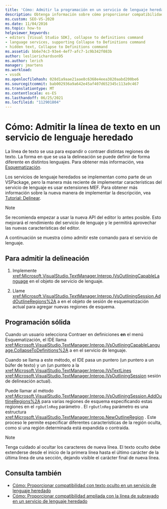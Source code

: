```yaml
---
title: 'Cómo: Admitir la programación en un servicio de lenguaje heredado | Microsoft Docs'
description: Obtenga información sobre cómo proporcionar compatibilidad para la delineación, expansión o contención de diferentes regiones de texto en un servicio de lenguaje heredado.
ms.custom: SEO-VS-2020
ms.date: 11/04/2016
ms.topic: how-to
helpviewer_keywords:
- editors [Visual Studio SDK], collapse to definitions command
- language services, supporting Collapse to Definitions command
- hidden text, Collapse to Definitions command
ms.assetid: bb6e74c3-93e4-4ef7-afc7-1c9b342f083b
author: leslierichardson95
ms.author: lerich
manager: jmartens
ms.workload:
- vssdk
ms.openlocfilehash: 028d1a9aae21aae8c6368e4eea3820aabd200be6
ms.sourcegitcommit: bab002936a9a642e45af407d652345c113a9c467
ms.translationtype: MT
ms.contentlocale: es-ES
ms.lasthandoff: 06/25/2021
ms.locfileid: "112901804"
---
```

# <a name="how-to-support-outlining-in-a-legacy-language-service"></a>Cómo: Admitir la línea de texto en un servicio de lenguaje heredado
La línea de texto se usa para expandir o contraer distintas regiones de texto. La forma en que se usa la delineación se puede definir de forma diferente en distintos lenguajes. Para obtener más información, vea [Esquematización](../../ide/outlining.md).

 Los servicios de lenguaje heredados se implementan como parte de un VSPackage, pero la manera más reciente de implementar características del servicio de lenguaje es usar extensiones MEF. Para obtener más información sobre la nueva manera de implementar la descripción, vea [Tutorial: Delinear](../../extensibility/walkthrough-outlining.md).

> [!NOTE]
> Se recomienda empezar a usar la nueva API del editor lo antes posible. Esto mejorará el rendimiento del servicio de lenguaje y le permitirá aprovechar las nuevas características del editor.

 A continuación se muestra cómo admitir este comando para el servicio de lenguaje.

## <a name="to-support-outlining"></a>Para admitir la delineación

1. Implemente <xref:Microsoft.VisualStudio.TextManager.Interop.IVsOutliningCapableLanguage> en el objeto de servicio de lenguaje.

2. Llame <xref:Microsoft.VisualStudio.TextManager.Interop.IVsOutliningSession.AddOutlineRegions%2A> a en el objeto de sesión de esquematización actual para agregar nuevas regiones de esquema.

## <a name="robust-programming"></a>Programación sólida
 Cuando un usuario selecciona Contraer en  definiciones **en** el menú Esquematización, el IDE llama <xref:Microsoft.VisualStudio.TextManager.Interop.IVsOutliningCapableLanguage.CollapseToDefinitions%2A> a en el servicio de lenguaje.

 Cuando se llama a este método, el IDE pasa un puntero (un puntero a un búfer de texto) y un (un puntero a la <xref:Microsoft.VisualStudio.TextManager.Interop.IVsTextLines> <xref:Microsoft.VisualStudio.TextManager.Interop.IVsOutliningSession> sesión de delineación actual).

 Puede llamar al método <xref:Microsoft.VisualStudio.TextManager.Interop.IVsOutliningSession.AddOutlineRegions%2A> para varias regiones de esquema especificando estas regiones en el `rgOutlnReg` parámetro . El `rgOutlnReg` parámetro es una estructura <xref:Microsoft.VisualStudio.TextManager.Interop.NewOutlineRegion> . Este proceso le permite especificar diferentes características de la región oculta, como si una región determinada está expandida o contraida.

> [!NOTE]
> Tenga cuidado al ocultar los caracteres de nueva línea. El texto oculto debe extenderse desde el inicio de la primera línea hasta el último carácter de la última línea de una sección, dejando visible el carácter final de nueva línea.

## <a name="see-also"></a>Consulta también
- [Cómo: Proporcionar compatibilidad con texto oculto en un servicio de lenguaje heredado](../../extensibility/internals/how-to-provide-hidden-text-support-in-a-legacy-language-service.md)
- [Cómo: Proporcionar compatibilidad ampliada con la línea de subrayado en un servicio de lenguaje heredado](../../extensibility/internals/how-to-provide-expanded-outlining-support-in-a-legacy-language-service.md)
